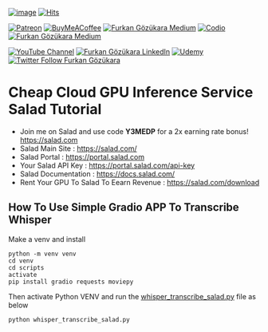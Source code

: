 [![image](https://img.shields.io/discord/772774097734074388?label=Discord&logo=discord)](https://discord.com/servers/software-engineering-courses-secourses-772774097734074388) [![Hits](https://hits.sh/github.com/FurkanGozukara/Stable-Diffusion//api/count/incr/badge.svg?url=https%3A%2F%2Fwww.youtube.com%2Fshorts%2Fcfl1zW5-SYQ&count_bg=%2379C83D&title_bg=%239E0F0F&icon=apachespark.svg&icon_color=%23E7E7E7&title=views&edge_flat=false)](https://hits.sh/github.com/FurkanGozukara/Stable-Diffusion/) 

[![Patreon](https://img.shields.io/badge/Patreon-Support%20Me-F2EB0E?style=for-the-badge&logo=patreon)](https://www.patreon.com/c/SECourses) [![BuyMeACoffee](https://img.shields.io/badge/Buy%20Me%20a%20Coffee-ffdd00?style=for-the-badge&logo=buy-me-a-coffee&logoColor=black)](https://www.buymeacoffee.com/DrFurkan) [![Furkan Gözükara Medium](https://img.shields.io/badge/Medium-Follow%20Me-800080?style=for-the-badge&logo=medium&logoColor=white)](https://medium.com/@furkangozukara) [![Codio](https://img.shields.io/static/v1?style=for-the-badge&message=Articles&color=4574E0&logo=Codio&logoColor=FFFFFF&label=CivitAI)](https://civitai.com/user/SECourses/articles) [![Furkan Gözükara Medium](https://img.shields.io/badge/DeviantArt-Follow%20Me-990000?style=for-the-badge&logo=deviantart&logoColor=white)](https://www.deviantart.com/monstermmorpg)

[![YouTube Channel](https://img.shields.io/badge/YouTube-SECourses-C50C0C?style=for-the-badge&logo=youtube)](https://www.youtube.com/SECourses)  [![Furkan Gözükara LinkedIn](https://img.shields.io/badge/LinkedIn-Follow%20Me-0077B5?style=for-the-badge&logo=linkedin&logoColor=white)](https://www.linkedin.com/in/furkangozukara/)   [![Udemy](https://img.shields.io/static/v1?style=for-the-badge&message=Stable%20Diffusion%20Course&color=A435F0&logo=Udemy&logoColor=FFFFFF&label=Udemy)](https://www.udemy.com/course/stable-diffusion-dreambooth-lora-zero-to-hero/?referralCode=E327407C9BDF0CEA8156) [![Twitter Follow Furkan Gözükara](https://img.shields.io/badge/Twitter-Follow%20Me-1DA1F2?style=for-the-badge&logo=twitter&logoColor=white)](https://twitter.com/GozukaraFurkan)

# Cheap Cloud GPU Inference Service Salad Tutorial

* Join me on Salad and use code **Y3MEDP** for a 2x earning rate bonus! https://salad.com
* Salad Main Site : https://salad.com/
* Salad Portal : https://portal.salad.com
* Your Salad API Key : https://portal.salad.com/api-key
* Salad Documentation : https://docs.salad.com/
* Rent Your GPU To Salad To Eearn Revenue : https://salad.com/download

## How To Use Simple Gradio APP To Transcribe Whisper

Make a venv and install 

```
python -m venv venv
cd venv
cd scripts
activate
pip install gradio requests moviepy
```


Then activate Python VENV and run the [whisper_transcribe_salad.py](https://github.com/FurkanGozukara/Stable-Diffusion/blob/main/CustomPythonScripts/whisper_transcribe_salad.py) file as below

```python whisper_transcribe_salad.py```
